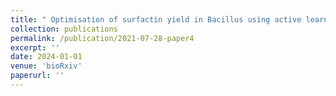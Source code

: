 ```yaml
---
title: " Optimisation of surfactin yield in Bacillus using active learning and high-throughput mass spectrometry"
collection: publications
permalink: /publication/2021-07-28-paper4
excerpt: ''
date: 2024-01-01
venue: 'bioRxiv'
paperurl: ''
---
```

